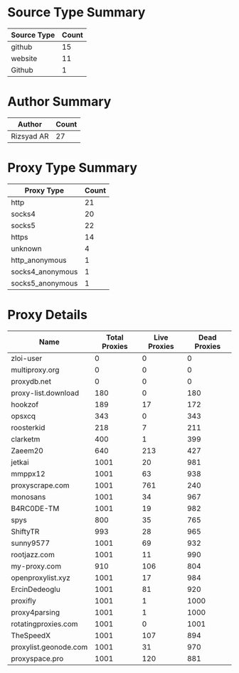 # Source Type Summary

| Source Type | Count |
|-------------|-------|
| github | 15 |
| website | 11 |
| Github | 1 |


# Author Summary

| Author | Count |
|--------|-------|
| Rizsyad AR | 27 |


# Proxy Type Summary

| Proxy Type | Count |
|------------|-------|
| http | 21 |
| socks4 | 20 |
| socks5 | 22 |
| https | 14 |
| unknown | 4 |
| http_anonymous | 1 |
| socks4_anonymous | 1 |
| socks5_anonymous | 1 |


# Proxy Details

| Name | Total Proxies | Live Proxies | Dead Proxies |
|------|---------------|--------------|---------------|
| zloi-user | 0 | 0 | 0 |
| multiproxy.org | 0 | 0 | 0 |
| proxydb.net | 0 | 0 | 0 |
| proxy-list.download | 180 | 0 | 180 |
| hookzof | 189 | 17 | 172 |
| opsxcq | 343 | 0 | 343 |
| roosterkid | 218 | 7 | 211 |
| clarketm | 400 | 1 | 399 |
| Zaeem20 | 640 | 213 | 427 |
| jetkai | 1001 | 20 | 981 |
| mmppx12 | 1001 | 63 | 938 |
| proxyscrape.com | 1001 | 761 | 240 |
| monosans | 1001 | 34 | 967 |
| B4RC0DE-TM | 1001 | 19 | 982 |
| spys | 800 | 35 | 765 |
| ShiftyTR | 993 | 28 | 965 |
| sunny9577 | 1001 | 69 | 932 |
| rootjazz.com | 1001 | 11 | 990 |
| my-proxy.com | 910 | 106 | 804 |
| openproxylist.xyz | 1001 | 17 | 984 |
| ErcinDedeoglu | 1001 | 81 | 920 |
| proxifly | 1001 | 1 | 1000 |
| proxy4parsing | 1001 | 1 | 1000 |
| rotatingproxies.com | 1001 | 0 | 1001 |
| TheSpeedX | 1001 | 107 | 894 |
| proxylist.geonode.com | 1001 | 31 | 970 |
| proxyspace.pro | 1001 | 120 | 881 |
